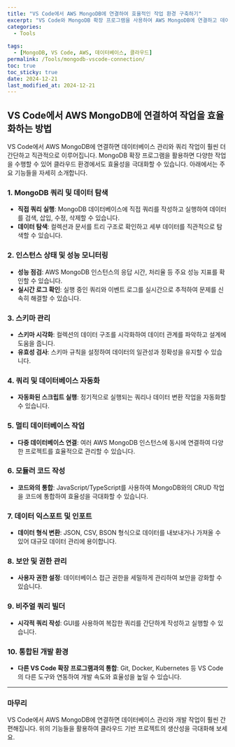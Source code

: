 ```yaml
---
title: "VS Code에서 AWS MongoDB에 연결하여 효율적인 작업 환경 구축하기"
excerpt: "VS Code와 MongoDB 확장 프로그램을 사용하여 AWS MongoDB에 연결하고 데이터 탐색, 쿼리 실행, 스키마 관리 등의 다양한 기능을 활용하는 방법을 알아봅니다."
categories:
  - Tools
  
tags:
  - [MongoDB, VS Code, AWS, 데이터베이스, 클라우드]
permalink: /Tools/mongodb-vscode-connection/
toc: true
toc_sticky: true
date: 2024-12-21
last_modified_at: 2024-12-21
---
```


## VS Code에서 AWS MongoDB에 연결하여 작업을 효율화하는 방법

VS Code에서 AWS MongoDB에 연결하면 데이터베이스 관리와 쿼리 작업이 훨씬 더 간단하고 직관적으로 이루어집니다. MongoDB 확장 프로그램을 활용하면 다양한 작업을 수행할 수 있어 클라우드 환경에서도 효율성을 극대화할 수 있습니다. 아래에서는 주요 기능들을 자세히 소개합니다.

### 1. **MongoDB 쿼리 및 데이터 탐색**
- **직접 쿼리 실행**: MongoDB 데이터베이스에 직접 쿼리를 작성하고 실행하여 데이터를 검색, 삽입, 수정, 삭제할 수 있습니다.
- **데이터 탐색**: 컬렉션과 문서를 트리 구조로 확인하고 세부 데이터를 직관적으로 탐색할 수 있습니다.

### 2. **인스턴스 상태 및 성능 모니터링**
- **성능 점검**: AWS MongoDB 인스턴스의 응답 시간, 처리율 등 주요 성능 지표를 확인할 수 있습니다.
- **실시간 로그 확인**: 실행 중인 쿼리와 이벤트 로그를 실시간으로 추적하여 문제를 신속히 해결할 수 있습니다.

### 3. **스키마 관리**
- **스키마 시각화**: 컬렉션의 데이터 구조를 시각화하여 데이터 관계를 파악하고 설계에 도움을 줍니다.
- **유효성 검사**: 스키마 규칙을 설정하여 데이터의 일관성과 정확성을 유지할 수 있습니다.

### 4. **쿼리 및 데이터베이스 자동화**
- **자동화된 스크립트 실행**: 정기적으로 실행되는 쿼리나 데이터 변환 작업을 자동화할 수 있습니다.

### 5. **멀티 데이터베이스 작업**
- **다중 데이터베이스 연결**: 여러 AWS MongoDB 인스턴스에 동시에 연결하여 다양한 프로젝트를 효율적으로 관리할 수 있습니다.

### 6. **모듈러 코드 작성**
- **코드와의 통합**: JavaScript/TypeScript를 사용하여 MongoDB와의 CRUD 작업을 코드에 통합하여 효율성을 극대화할 수 있습니다.

### 7. **데이터 익스포트 및 인포트**
- **데이터 형식 변환**: JSON, CSV, BSON 형식으로 데이터를 내보내거나 가져올 수 있어 대규모 데이터 관리에 용이합니다.

### 8. **보안 및 권한 관리**
- **사용자 권한 설정**: 데이터베이스 접근 권한을 세밀하게 관리하여 보안을 강화할 수 있습니다.

### 9. **비주얼 쿼리 빌더**
- **시각적 쿼리 작성**: GUI를 사용하여 복잡한 쿼리를 간단하게 작성하고 실행할 수 있습니다.

### 10. **통합된 개발 환경**
- **다른 VS Code 확장 프로그램과의 통합**: Git, Docker, Kubernetes 등 VS Code의 다른 도구와 연동하여 개발 속도와 효율성을 높일 수 있습니다.

---

### 마무리
VS Code에서 AWS MongoDB에 연결하면 데이터베이스 관리와 개발 작업이 훨씬 간편해집니다. 위의 기능들을 활용하여 클라우드 기반 프로젝트의 생산성을 극대화해 보세요.


